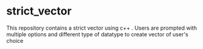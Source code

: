 # strict_vector
This repository contains a strict vector using c++ . Users are prompted with multiple options and different type of datatype to create vector of user's choice
